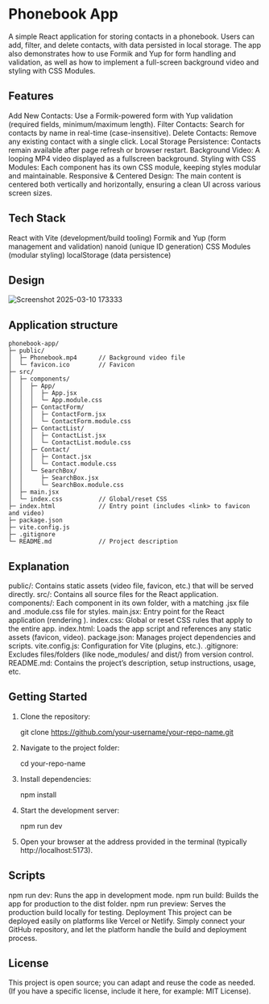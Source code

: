 # Phonebook App

 A simple React application for storing contacts in a phonebook. Users can add, filter, and delete contacts, with data persisted in local storage. The app also demonstrates how to use Formik and Yup for form handling and validation, as well as how to implement a full-screen background video and styling with CSS Modules.

## Features
   Add New Contacts: Use a Formik-powered form with Yup validation (required fields, minimum/maximum length).
  Filter Contacts: Search for contacts by name in real-time (case-insensitive).
  Delete Contacts: Remove any existing contact with a single click.
  Local Storage Persistence: Contacts remain available after page refresh or browser restart.
  Background Video: A looping MP4 video displayed as a fullscreen background.
  Styling with CSS Modules: Each component has its own CSS module, keeping styles modular and maintainable.
  Responsive & Centered Design: The main content is centered both vertically and horizontally, ensuring a clean UI across various screen sizes.
  
## Tech Stack
   React with Vite (development/build tooling)
  Formik and Yup (form management and validation)
  nanoid (unique ID generation)
  CSS Modules (modular styling)
  localStorage (data persistence)

## Design

![Screenshot 2025-03-10 173333](https://github.com/user-attachments/assets/e1e9a9bc-acda-4d99-ba43-92fa0c924556)

## Application structure


    phonebook-app/
    ├─ public/
    │  ├─ Phonebook.mp4      // Background video file
    │  └─ favicon.ico        // Favicon
    ├─ src/
    │  ├─ components/
    │  │  ├─ App/
    │  │  │  ├─ App.jsx
    │  │  │  └─ App.module.css
    │  │  ├─ ContactForm/
    │  │  │  ├─ ContactForm.jsx
    │  │  │  └─ ContactForm.module.css
    │  │  ├─ ContactList/
    │  │  │  ├─ ContactList.jsx
    │  │  │  └─ ContactList.module.css
    │  │  ├─ Contact/
    │  │  │  ├─ Contact.jsx
    │  │  │  └─ Contact.module.css
    │  │  └─ SearchBox/
    │  │     ├─ SearchBox.jsx
    │  │     └─ SearchBox.module.css
    │  ├─ main.jsx
    │  └─ index.css          // Global/reset CSS
    ├─ index.html            // Entry point (includes <link> to favicon and video)
    ├─ package.json
    ├─ vite.config.js
    ├─ .gitignore
    └─ README.md             // Project description


## Explanation

  public/: Contains static assets (video file, favicon, etc.) that will be served directly.
  src/: Contains all source files for the React application.
  components/: Each component in its own folder, with a matching .jsx file and .module.css file for styles.
  main.jsx: Entry point for the React application (rendering <App />).
  index.css: Global or reset CSS rules that apply to the entire app.
  index.html: Loads the app script and references any static assets (favicon, video).
  package.json: Manages project dependencies and scripts.
  vite.config.js: Configuration for Vite (plugins, etc.).
  .gitignore: Excludes files/folders (like node_modules/ and dist/) from version control.
  README.md: Contains the project’s description, setup instructions, usage, etc.

## Getting Started
1. Clone the repository:
   
      git clone https://github.com/your-username/your-repo-name.git
   
3. Navigate to the project folder:

      cd your-repo-name
   
4. Install dependencies:

      npm install
   
5. Start the development server:

      npm run dev
   
6. Open your browser at the address provided in the terminal (typically http://localhost:5173).
   
## Scripts
npm run dev: Runs the app in development mode.
npm run build: Builds the app for production to the dist folder.
npm run preview: Serves the production build locally for testing.
Deployment
This project can be deployed easily on platforms like Vercel or Netlify. Simply connect your GitHub repository, and let the platform handle the build and deployment process.

## License
 This project is open source; you can adapt and reuse the code as needed.
(If you have a specific license, include it here, for example: MIT License).


  

